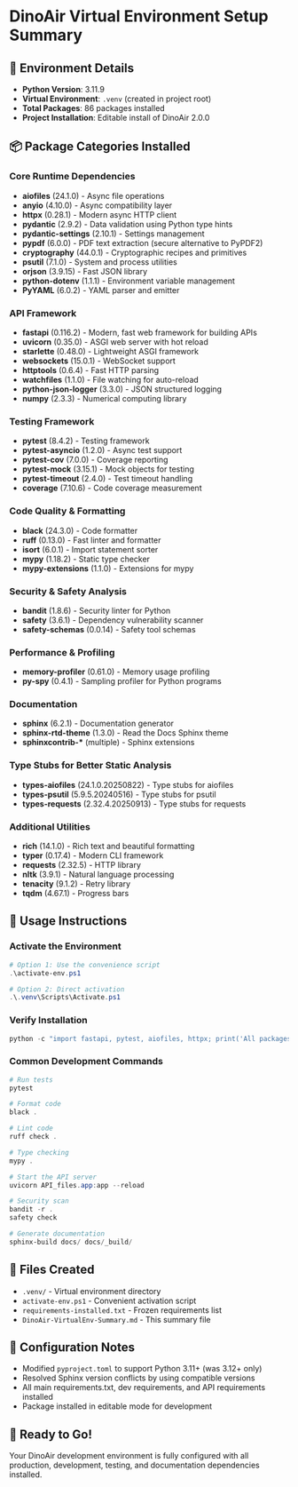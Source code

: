 # DinoAir Virtual Environment Setup Summary

## 🎯 Environment Details

- **Python Version**: 3.11.9
- **Virtual Environment**: `.venv` (created in project root)
- **Total Packages**: 86 packages installed
- **Project Installation**: Editable install of DinoAir 2.0.0

## 📦 Package Categories Installed

### Core Runtime Dependencies

- **aiofiles** (24.1.0) - Async file operations
- **anyio** (4.10.0) - Async compatibility layer
- **httpx** (0.28.1) - Modern async HTTP client
- **pydantic** (2.9.2) - Data validation using Python type hints
- **pydantic-settings** (2.10.1) - Settings management
- **pypdf** (6.0.0) - PDF text extraction (secure alternative to PyPDF2)
- **cryptography** (44.0.1) - Cryptographic recipes and primitives
- **psutil** (7.1.0) - System and process utilities
- **orjson** (3.9.15) - Fast JSON library
- **python-dotenv** (1.1.1) - Environment variable management
- **PyYAML** (6.0.2) - YAML parser and emitter

### API Framework

- **fastapi** (0.116.2) - Modern, fast web framework for building APIs
- **uvicorn** (0.35.0) - ASGI web server with hot reload
- **starlette** (0.48.0) - Lightweight ASGI framework
- **websockets** (15.0.1) - WebSocket support
- **httptools** (0.6.4) - Fast HTTP parsing
- **watchfiles** (1.1.0) - File watching for auto-reload
- **python-json-logger** (3.3.0) - JSON structured logging
- **numpy** (2.3.3) - Numerical computing library

### Testing Framework

- **pytest** (8.4.2) - Testing framework
- **pytest-asyncio** (1.2.0) - Async test support
- **pytest-cov** (7.0.0) - Coverage reporting
- **pytest-mock** (3.15.1) - Mock objects for testing
- **pytest-timeout** (2.4.0) - Test timeout handling
- **coverage** (7.10.6) - Code coverage measurement

### Code Quality & Formatting

- **black** (24.3.0) - Code formatter
- **ruff** (0.13.0) - Fast linter and formatter
- **isort** (6.0.1) - Import statement sorter
- **mypy** (1.18.2) - Static type checker
- **mypy-extensions** (1.1.0) - Extensions for mypy

### Security & Safety Analysis

- **bandit** (1.8.6) - Security linter for Python
- **safety** (3.6.1) - Dependency vulnerability scanner
- **safety-schemas** (0.0.14) - Safety tool schemas

### Performance & Profiling

- **memory-profiler** (0.61.0) - Memory usage profiling
- **py-spy** (0.4.1) - Sampling profiler for Python programs

### Documentation

- **sphinx** (6.2.1) - Documentation generator
- **sphinx-rtd-theme** (1.3.0) - Read the Docs Sphinx theme
- **sphinxcontrib-\*** (multiple) - Sphinx extensions

### Type Stubs for Better Static Analysis

- **types-aiofiles** (24.1.0.20250822) - Type stubs for aiofiles
- **types-psutil** (5.9.5.20240516) - Type stubs for psutil
- **types-requests** (2.32.4.20250913) - Type stubs for requests

### Additional Utilities

- **rich** (14.1.0) - Rich text and beautiful formatting
- **typer** (0.17.4) - Modern CLI framework
- **requests** (2.32.5) - HTTP library
- **nltk** (3.9.1) - Natural language processing
- **tenacity** (9.1.2) - Retry library
- **tqdm** (4.67.1) - Progress bars

## 🚀 Usage Instructions

### Activate the Environment

```powershell
# Option 1: Use the convenience script
.\activate-env.ps1

# Option 2: Direct activation
.\.venv\Scripts\Activate.ps1
```

### Verify Installation

```powershell
python -c "import fastapi, pytest, aiofiles, httpx; print('All packages working!')"
```

### Common Development Commands

```powershell
# Run tests
pytest

# Format code
black .

# Lint code
ruff check .

# Type checking
mypy .

# Start the API server
uvicorn API_files.app:app --reload

# Security scan
bandit -r .
safety check

# Generate documentation
sphinx-build docs/ docs/_build/
```

## 📁 Files Created

- `.venv/` - Virtual environment directory
- `activate-env.ps1` - Convenient activation script
- `requirements-installed.txt` - Frozen requirements list
- `DinoAir-VirtualEnv-Summary.md` - This summary file

## 🔧 Configuration Notes

- Modified `pyproject.toml` to support Python 3.11+ (was 3.12+ only)
- Resolved Sphinx version conflicts by using compatible versions
- All main requirements.txt, dev requirements, and API requirements installed
- Package installed in editable mode for development

## 🎉 Ready to Go!

Your DinoAir development environment is fully configured with all production, development, testing, and documentation dependencies installed.
